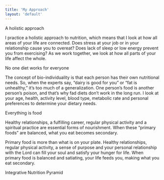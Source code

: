 ```yaml
---
title: 'My Approach'
layout: 'default'
---
```

A holistic approach  

I practice a holistic approach to nutrition, which means that I look at how all areas of your life are connected. Does stress at your job or in your relationship cause you to overeat? Does lack of sleep or low energy prevent you from exercising? As we work together, we look at how all parts of your life affect the whole. 

No one diet works for everyone  

The concept of bio-individuality is that each person has their own nutritional needs. So, when the experts say, “dairy is good for you” or “fat is unhealthy,” it’s too much of a generalization. One person’s food is another person’s poison, and that’s why fad diets don’t work in the long run. I look at your age, health, activity level, blood type, metabolic rate and personal preferences to determine your dietary needs. 

Everything is food  

Healthy relationships, a fulfilling career, regular physical activity and a spiritual practice are essential forms of nourishment. When these “primary foods” are balanced, what you eat becomes secondary.

Primary food is more than what is on your plate. Healthy relationships, regular physical activity, a sense of purpose and your personal relationship with the Lord can fill your soul and satisfy your hunger for life. When primary food is balanced and satiating, your life feeds you, making what you eat secondary.

Integrative Nutrition Pyramid